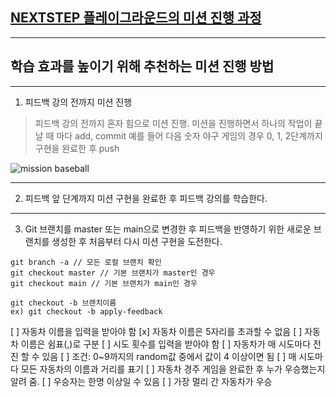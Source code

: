 ## [NEXTSTEP 플레이그라운드의 미션 진행 과정](https://github.com/next-step/nextstep-docs/blob/master/playground/README.md)

---
## 학습 효과를 높이기 위해 추천하는 미션 진행 방법

---
1. 피드백 강의 전까지 미션 진행 
> 피드백 강의 전까지 혼자 힘으로 미션 진행. 미션을 진행하면서 하나의 작업이 끝날 때 마다 add, commit
> 예를 들어 다음 숫자 야구 게임의 경우 0, 1, 2단계까지 구현을 완료한 후 push

![mission baseball](https://raw.githubusercontent.com/next-step/nextstep-docs/master/playground/images/mission_baseball.png)

---
2. 피드백 앞 단계까지 미션 구현을 완료한 후 피드백 강의를 학습한다.

---
3. Git 브랜치를 master 또는 main으로 변경한 후 피드백을 반영하기 위한 새로운 브랜치를 생성한 후 처음부터 다시 미션 구현을 도전한다.

```
git branch -a // 모든 로컬 브랜치 확인
git checkout master // 기본 브랜치가 master인 경우
git checkout main // 기본 브랜치가 main인 경우

git checkout -b 브랜치이름
ex) git checkout -b apply-feedback
```

[ ] 자동차 이름을 입력을 받아야 함
    [x] 자동차 이름은 5자리를 초과할 수 없음
    [ ] 자동차 이름은 쉼표(,)로 구분
[ ] 시도 횟수를 입력을 받아야 함
[ ] 자동차가 매 시도마다 전진 할 수 있음
    [ ] 조건: 0~9까지의 random값 중에서 값이 4 이상이면 됨
[ ] 매 시도마다 모든 자동차의 이름과 거리를 표기
[ ] 자동차 경주 게임을 완료한 후 누가 우승했는지 알려 줌. 
    [ ] 우승자는 한명 이상일 수 있음
    [ ] 가장 멀리 간 자동차가 우승